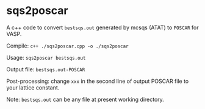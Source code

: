 sqs2poscar
==========

A c++ code to convert `bestsqs.out` generated by mcsqs (ATAT) to `POSCAR` for VASP.

Compile: `c++ ./sqs2poscar.cpp -o ./sqs2poscar`

Usage: `sqs2poscar bestsqs.out`
  
Output file: `bestsqs.out-POSCAR`

Post-processing: change `xxx` in the second line of output POSCAR file to your lattice constant.

Note: `bestsqs.out` can be any file at present working directory.
